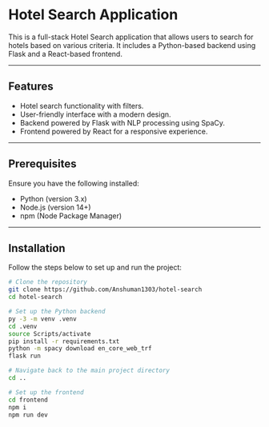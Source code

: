 # Hotel Search Application

This is a full-stack Hotel Search application that allows users to search for hotels based on various criteria. It includes a Python-based backend using Flask and a React-based frontend.

---

## Features

- Hotel search functionality with filters.
- User-friendly interface with a modern design.
- Backend powered by Flask with NLP processing using SpaCy.
- Frontend powered by React for a responsive experience.

---

## Prerequisites

Ensure you have the following installed:

- Python (version 3.x)
- Node.js (version 14+)
- npm (Node Package Manager)

---

## Installation

Follow the steps below to set up and run the project:

```bash
# Clone the repository
git clone https://github.com/Anshuman1303/hotel-search
cd hotel-search

# Set up the Python backend
py -3 -m venv .venv
cd .venv
source Scripts/activate
pip install -r requirements.txt
python -m spacy download en_core_web_trf
flask run

# Navigate back to the main project directory
cd ..

# Set up the frontend
cd frontend
npm i
npm run dev
